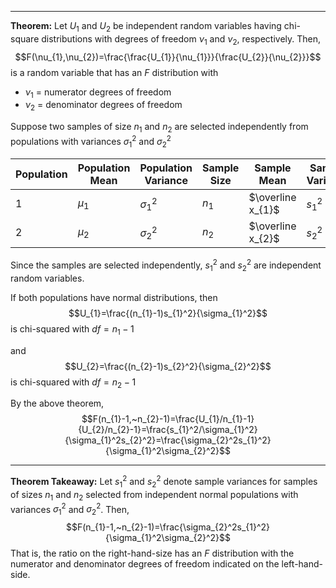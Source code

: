 - - -
**Theorem:** Let $U_{1}$ and $U_{2}$ be independent random variables having chi-square distributions with degrees of freedom $\nu_{1}$ and $\nu_{2}$, respectively. Then, $$F(\nu_{1},\nu_{2})=\frac{\frac{U_{1}}{\nu_{1}}}{\frac{U_{2}}{\nu_{2}}}$$
is a random variable that has an $F$ distribution with
- $\nu_{1}$ = numerator degrees of freedom
- $\nu_{2}$ = denominator degrees of freedom

Suppose two samples of size $n_{1}$ and $n_{2}$ are selected independently from populations with variances $\sigma_{1}^2$ and $\sigma_{2}^2$

| Population | Population Mean | Population Variance | Sample Size | Sample Mean       | Sample Variance |
| ---------- | --------------- | ------------------- | ----------- | ----------------- | --------------- |
| 1          | $\mu_{1}$       | $\sigma_{1}^2$      | $n_{1}$     | $\overline x_{1}$ | $s_{1}^2$       |
| 2          | $\mu_{2}$       | $\sigma_{2}^2$      | $n_{2}$     | $\overline x_{2}$ | $s_{2}^2$       |
Since the samples are selected independently, $s_{1}^2$ and $s_{2}^2$ are independent random variables.

If both populations have normal distributions, then 
$$U_{1}=\frac{(n_{1}-1)s_{1}^2}{\sigma_{1}^2}$$is chi-squared with $df=n_1-1$

and
$$U_{2}=\frac{(n_{2}-1)s_{2}^2}{\sigma_{2}^2}$$
is chi-squared with $df=n_{2}-1$

By the above theorem, $$F(n_{1}-1,~n_{2}-1)=\frac{U_{1}/n_{1}-1}{U_{2}/n_{2}-1}=\frac{s_{1}^2/\sigma_{1}^2}{\sigma_{1}^2s_{2}^2}=\frac{\sigma_{2}^2s_{1}^2}{\sigma_{1}^2\sigma_{2}^2}$$
- - -
**Theorem Takeaway:** Let $s_{1}^2$ and $s_{2}^2$ denote sample variances for samples of sizes $n_{1}$ and $n_{2}$ selected from independent normal populations with variances $\sigma_{1}^2$ and $\sigma_{2}^2$. Then, 
$$F(n_{1}-1,~n_{2}-1)=\frac{\sigma_{2}^2s_{1}^2}{\sigma_{1}^2\sigma_{2}^2}$$
That is, the ratio on the right-hand-size has an $F$ distribution with the numerator and denominator degrees of freedom indicated on the left-hand-side.